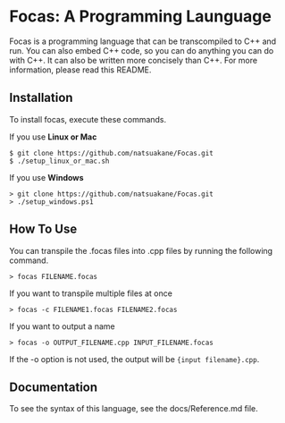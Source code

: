 # Focas: A Programming Launguage

Focas is a programming language that can be transcompiled to C++ and run. You can also embed C++ code, so you can do anything you can do with C++. It can also be written more concisely than C++. For more information, please read this README.

## Installation

To install focas, execute these commands.

If you use **Linux or Mac**
```
$ git clone https://github.com/natsuakane/Focas.git
$ ./setup_linux_or_mac.sh
```

If you use **Windows**
```
> git clone https://github.com/natsuakane/Focas.git
> ./setup_windows.ps1
```

## How To Use

You can transpile the .focas files into .cpp files by running the following command.

```
> focas FILENAME.focas
```
If you want to transpile multiple files at once
```
> focas -c FILENAME1.focas FILENAME2.focas
```
If you want to output a name
```
> focas -o OUTPUT_FILENAME.cpp INPUT_FILENAME.focas
```

If the -o option is not used, the output will be `{input filename}.cpp`.

## Documentation

To see the syntax of this language, see the docs/Reference.md file.

